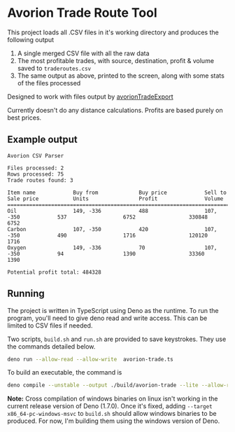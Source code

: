 # Avorion Trade Route Tool

This project loads all .CSV files in it's working directory and produces the following output

1. A single merged CSV file with all the raw data
2. The most profitable trades, with source, destination, profit & volume saved to `traderoutes.csv`
3. The same output as above, printed to the screen, along with some stats of the files processed

Designed to work with files output by [avorionTradeExport](https://github.com/cbasix/avorionTradeExport)

Currently doesn't do any distance calculations. Profits are based purely on best prices.

## Example output

```
Avorion CSV Parser

Files processed: 2
Rows processed: 75
Trade routes found: 3

Item name            Buy from             Buy price            Sell to              Sale price           Units                Profit               Volume
================================================================================================================================================================
Oil                  149, -336            488                  107, -350            537                  6752                 330848               6752
Carbon               107, -350            420                  107, -350            490                  1716                 120120               1716
Oxygen               149, -336            70                   107, -350            94                   1390                 33360                1390

Potential profit total: 484328
```

## Running

The project is written in TypeScript using Deno as the runtime. To run the program, you'll need to give deno read and write access.
This can be limited to CSV files if needed.

Two scripts, `build.sh` and `run.sh` are provided to save keystrokes. They use the commands detailed below.

```sh
deno run --allow-read --allow-write  avorion-trade.ts
```

To build an executable, the command is

```sh
deno compile --unstable --output ./build/avorion-trade --lite --allow-read --allow-write avorion-trade.ts
```

**Note:** Cross compilation of windows binaries on linux isn't working in the current release version of Deno (1.7.0). Once it's
fixed, adding `--target x86_64-pc-windows-msvc` to `build.sh` should allow windows binaries to be produced. For now, I'm building
them using the windows version of Deno.
